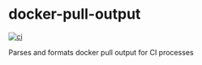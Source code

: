 # docker-pull-output

[![ci](https://github.com/na4ma4/docker-pull-output/actions/workflows/ci.yml/badge.svg)](https://github.com/na4ma4/docker-pull-output/actions/workflows/ci.yml)

Parses and formats docker pull output for CI processes
